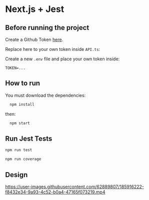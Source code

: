 # Next.js + Jest

## Before running the project

Create a Github Token [here](https://github.com/settings/tokens).

Replace here to your own token inside `API.ts`:

Create a new `.env` file and place your own token inside:

```env
TOKEN=...
```

## How to run

You must download the dependencies:

```bash
  npm install
```

then:

```bash
  npm start
```

## Run Jest Tests

```bash
npm run test
```

```bash
npm run coverage
```

## Design

<https://user-images.githubusercontent.com/62889807/185916222-f8432e34-9a93-4c52-b0a4-47165f073219.mp4>
